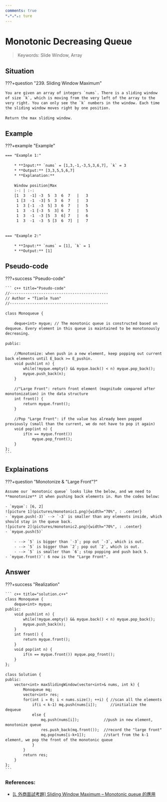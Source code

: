 ```yaml
---
comments: true
ᴴₒᴴₒᴴₒ: ture
---
```


# **Monotonic Decreasing Queue**

>Keywords: Slide Window, Array

## **Situation**
???+question "239. Sliding Window Maximum"

    You are given an array of integers `nums`. There is a sliding window of size `k`, which is moving from the very left of the array to the very right. You can only see the `k` numbers in the window. Each time the sliding window moves right by one position.

    Return the max sliding window.
    
## **Example**
???+example "Example"

    === "Example 1:"

        * **Input:** `nums` = [1,3,-1,-3,5,3,6,7], `k` = 3
        * **Output:** [3,3,5,5,6,7]
        * **Explanation:** 

        Window position|Max
        :-: | :-: 
        [1  3  -1] -3  5  3  6  7   |   3
         1 [3  -1  -3] 5  3  6  7   |   3
         1  3 [-1  -3  5] 3  6  7   |   5
         1  3  -1 [-3  5  3] 6  7   |   5
         1  3  -1  -3 [5  3  6] 7   |   6
         1  3  -1  -3  5 [3  6  7]  |   7


    === "Example 2:"

        * **Input:** `nums` = [1], `k` = 1
        * **Output:** [1]


## **Pseudo-code**
???+success "Pseudo-code"

    ``` c++ title="Pseudo-code"
    //--------------------------------------------
    // Author = "Tianle Yuan"
    //--------------------------------------------

    class Monoqueue {

        deque<int> myque; // The monotonic queue is constructed based on dequeue. Every element in this queue is maintained to be monotonously decreasing.

    public:

        //Monotonize: when push in a new element, keep popping out current back elements until E_back >= E_pushin.
        void push(int n) {
            while(!myque.empty() && myque.back() < n) myque.pop_back();
            myque.push_back(n);
        }

        //"Large Front": return front element (magnitude compared after monotonization) in the data structure
        int front() {
            return myque.front();
        }
        
        //Pop "Large Front": if the value has already been popped previously (small than the current, we do not have to pop it again)
        void pop(int n) {  
            if(n == myque.front())
                myque.pop_front();
        }
    };
    ```

## **Explainations**
???+question "Monotonize & "Large Front"?"

    Assume our `monotonic queue` looks like the below, and we need to **monotonize** it when pushing back elements in. Run the codes below:

    - `myque`: [6, 2]
    ![picture 1](pictures/monotonic1.png){width="70%", : .center}
    - `myque.push(-3)` --> `-3` is smaller than any elements inside, which should stay in the queue back.
    ![picture 2](pictures/monotonic2.png){width="70%", : .center}
    - `myque.push(5)` 
      
        - --> `5` is bigger than `-3`; pop out `-3`, which is out.
        - --> `5` is bigger than `2`; pop out `2`, which is out.
        - --> `5` is smaller than `6`; stop popping and push back 5.
    - `myque.front()`: 6 now is the "Large Front".



## **Answer**
???+success "Realization"

    ``` c++ title="solution.c++"
    class Monoqueue {
        deque<int> myque;
    public:
        void push(int n) {
            while(!myque.empty() && myque.back() < n) myque.pop_back();
            myque.push_back(n);
        }
        int front() {
            return myque.front();
        }
        void pop(int n) {
            if(n == myque.front()) myque.pop_front();
        }
    };

    class Solution {
    public:
        vector<int> maxSlidingWindow(vector<int>& nums, int k) {
            Monoqueue mq;
            vector<int> res;
            for(int i = 0; i < nums.size(); ++i) { //scan all the elements
                if(i < k-1) mq.push(nums[i]);      //initialize the dequeue
                else {
                    mq.push(nums[i]);           //push in new element, monotonize queue
                    res.push_back(mq.front());  //record the "large front"
                    mq.pop(nums[i-k+1]);        //start from the k-1 element, we pop the front of the monotonic queue
                }
            }
            return res;
        }
    };
    ```

### **References:**

- [[L 外商面試考題] Sliding Window Maximum – Monotonic queue 的應用](https://bengersay.com/sliding-window-maximum/)
